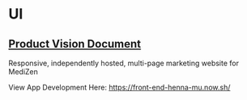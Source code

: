 # UI

## [Product Vision Document](https://www.notion.so/meds/Product-Vision-3bad180a0bc24c09b27d1b9c4f30c4ba)


Responsive, independently hosted, multi-page marketing website for MediZen

View App Development Here: https://front-end-henna-mu.now.sh/
